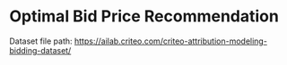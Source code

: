 # Optimal Bid Price Recommendation
Dataset file path: https://ailab.criteo.com/criteo-attribution-modeling-bidding-dataset/
